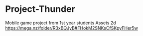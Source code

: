 # Project-Thunder
Mobile game project from 1st year students
Assets 2d https://mega.nz/folder/R3xBQJyB#FHokM2SNKsCfSKpyFHer5w
